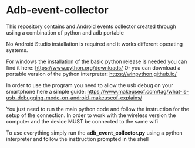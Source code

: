 # Adb-event-collector
This repository contains and Android events collector created through usiing a combination of python and adb portable

No Android Studio installation is required and it works different operating systems.

For windows the installation of the basic python release is needed you can find it here: https://www.python.org/downloads/
Or you can download a portable version of the python interpreter: https://winpython.github.io/

In order to use the program you need to allow the usb debug on your smartphone here a simple guide: https://www.makeuseof.com/tag/what-is-usb-debugging-mode-on-android-makeuseof-explains/

You just need to run the main python code and follow the instruction for the setup of the connection. In order to work with the wireless version the computer and the device MUST be connected to the same wifi 

To use everything simply run the **adb_event_collector.py** using a python interpreter and follow the insttruction prompted in the shell
